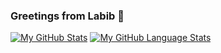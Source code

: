 ### Greetings from Labib 👋

<!--
**labib147/labib147** is a ✨ _special_ ✨ repository because its `README.md` (this file) appears on your GitHub profile.

Here are some ideas to get you started:

- 🔭 I’m currently working on ...
- 🌱 I’m currently learning ...
- 👯 I’m looking to collaborate on ...
- 🤔 I’m looking for help with ...
- 💬 Ask me about ...
- 📫 How to reach me: ...
- 😄 Pronouns: ...
- ⚡ Fun fact: ...
-->


[![My GitHub Stats](https://github-readme-stats.vercel.app/api/?username=labib147&count_private=false&theme=tokyonight&showicons=true)]()
[![My GitHub Language Stats](https://github-readme-stats.vercel.app/api/top-langs/?username=labib147&langs_count=5&theme=tokyonight)]()

<!--
![](https://github-readme-stats.vercel.app/api?username=labib147&theme=light&hide_border=false&include_all_commits=true&count_private=true)
![](https://github-readme-streak-stats.herokuapp.com/?user=labib147&theme=light&hide_border=false)<br/>
![](https://github-readme-stats.vercel.app/api/top-langs/?username=labib147&theme=light&hide_border=false&include_all_commits=true&count_private=true&layout=compact)


<br>

[![trophy](https://github-profile-trophy.vercel.app/?username=labib147&margin-w=8)](https://github.com/ryo-ma/github-profile-trophy)

<br>
-->

